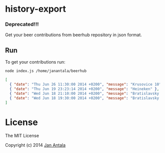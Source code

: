 # history-export

### Deprecated!!!

Get your beer contributions from beerhub repository in json format.

## Run

To get your contributions run:

```sh
node index.js /home/janantala/beerhub
```

```json
[ 
  { "date": "Thu Jun 26 11:30:00 2014 +0200", "message": "Krusovice 10" },
  { "date": "Thu Jun 19 23:23:14 2014 +0200", "message": "Heineken" },
  { "date": "Wed Jun 18 21:10:00 2014 +0200", "message": "Bratislavsky Leziak" },
  { "date": "Wed Jun 18 19:30:00 2014 +0200", "message": "Bratislavsky Bubak" }
]
```

# License

The MIT License

Copyright (c) 2014 [Jan Antala](http://www.janantala.com)
